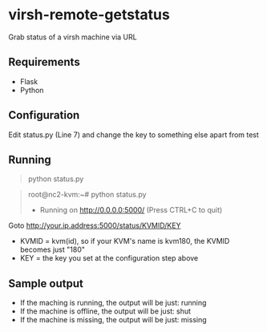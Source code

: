 # virsh-remote-getstatus
Grab status of a virsh machine via URL

## Requirements
* Flask
* Python

## Configuration
Edit status.py (Line 7) and change the key to something else apart from test

## Running
> python status.py

> root@nc2-kvm:~# python status.py
> * Running on http://0.0.0.0:5000/ (Press CTRL+C to quit)
 
 Goto http://your.ip.address:5000/status/KVMID/KEY
 
 * KVMID = kvm(id), so if your KVM's name is kvm180, the KVMID becomes just "180"
 * KEY = the key you set at the configuration step above
 
## Sample output

* If the maching is running, the output will be just: running
* If the machine is offline, the output will be just: shut
* If the machine is missing, the output will be just: missing
